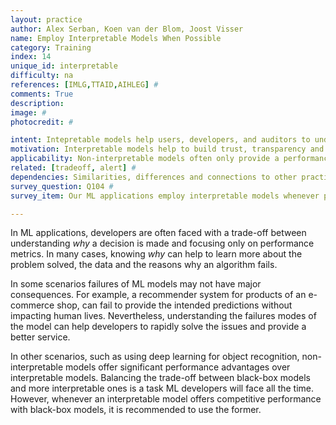 ```yaml
---
layout: practice
author: Alex Serban, Koen van der Blom, Joost Visser
name: Employ Interpretable Models When Possible
category: Training
index: 14
unique_id: interpretable
difficulty: na
references: [IMLG,TTAID,AIHLEG] #
comments: True
description:
image: #
photocredit: #

intent: Intepretable models help users, developers, and auditors to understand and account for the results of ML applications. #
motivation: Interpretable models help to build trust, transparency and auditability of ML applications. Moreover, they help application developers to understand the decisions, learn more about the problems solved and understand the data.  #
applicability: Non-interpretable models often only provide a performance gain over interpretable alternatives. Whenever possible, it is recommended to use interpretable models over non-interpretable, black-box models even though small performance benefits are sacrified. #
related: [tradeoff, alert] #
dependencies: Similarities, differences and connections to other practices #
survey_question: Q104 #
survey_item: Our ML applications employ interpretable models whenever possible.

---
```


In ML applications, developers are often faced with a trade-off between understanding *why* a decision is made and focusing only on performance metrics.
In many cases, knowing *why* can help to learn more about the problem solved, the data and the reasons why an algorithm fails.

In some scenarios failures of ML models may not have major consequences.
For example, a recommender system for products of an e-commerce shop, can fail to provide the intended predictions without impacting human lives.
Nevertheless, understanding the failures modes of the model can help developers to rapidly solve the issues and provide a better service.

In other scenarios, such as using deep learning for object recognition, non-interpretable models offer significant performance advantages over interpretable models.
Balancing the trade-off between black-box models and more interpretable ones is a task ML developers will face all the time.
However, whenever an interpretable model offers competitive performance with black-box models, it is recommended to use the former.